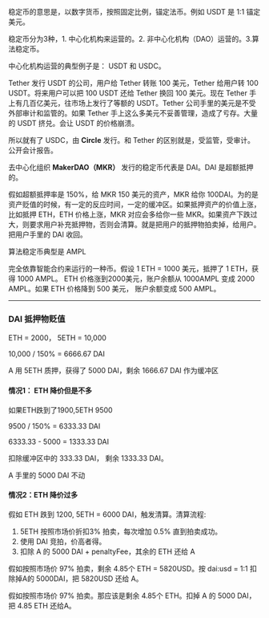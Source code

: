 稳定币的意思是，以数字货币，按照固定比例，锚定法币。例如 USDT 是 1:1 锚定美元。

稳定币分为3种，1. 中心化机构来运营的。2. 非中心化机构（DAO）运营的。3.算法稳定币。



中心化机构运营的典型例子是： USDT 和 USDC。

Tether 发行 USDT 的公司，用户给 Tether 转账 100 美元，Tether 给用户转 100 USDT。将来用户可以把 100 USDT 还给 Tether 换回 100 美元。现在 Tether 手上有几百亿美元，往市场上发行了等额的 USDT。Tether 公司手里的美元是不受外部审计和监管的。如果 Tether 手上这么多美元不妥善管理，造成了亏存。大量的 USDT 挤兑。会让 USDT 的价格崩溃。

所以就有了 USDC，由 **Circle** 发行。和 Tether 的区别就是，受监管，受审计。公开会计报告。



去中心化组织 **MakerDAO（MKR）** 发行的稳定币代表是 DAI。DAI 是超额抵押的。

假如超额抵押率是 150%，给 MKR 150 美元的资产，MKR 给你 100DAI。为的是资产贬值的时候，有一定的反应时间，一定的缓冲区。如果抵押资产的价值上涨，比如抵押 ETH，ETH 价格上涨，MKR 对应会多给你一些 MKR。如果资产下跌过大，则要求用户补充抵押物，否则会清算。就是把用户的抵押物拍卖掉，给用户。把用户手里的 DAI 收回。



算法稳定币典型是 AMPL

完全依靠智能合约来运行的一种币。假设 1 ETH = 1000 美元，抵押了 1 ETH，获得 1000 AMPL。 ETH 价格涨到2000美元，账户余额从 1000AMPL 变成 2000 AMPL。如果 ETH 价格降到 500 美元， 账户余额变成 500 AMPL。





---

### DAI 抵押物贬值

ETH = 2000， 5ETH = 10,000

10,000 / 150% = 6666.67 DAI



A 用 5ETH 质押，获得了 5000 DAI，剩余 1666.67 DAI 作为缓冲区



#### 情况1： ETH 降价但是不多

如果ETH跌到了1900,5ETH 9500

9500 / 150% = 6333.33 DAI

6333.33 - 5000 = 1333.33 DAI

扣除缓冲区中的 333.33 DAI， 剩余 1333.33 DAI。

A 手里的 5000 DAI 不动





#### 情况2：ETH 降价过多

假如 ETH 跌到 1200, 5ETH = 6000 DAI，触发清算。清算流程:

1. 5ETH  按照市场价折扣3% 拍卖，每次增加 0.5% 直到拍卖成功。
2. 使用 DAI 竞拍，价高者得。
3. 扣除 A 的 5000 DAI + penaltyFee，其余的 ETH 还给 A



假如按照市场价 97% 拍卖，剩余 4.85个 ETH = 5820USD。按 dai:usd = 1:1 扣除掉A的 5000DAI，把 5820USD 还给 A。

假如按照市场价 97% 拍卖。那应该是剩余 4.85个 ETH。扣掉 A 的 5000 DAI，把 4.85 ETH 还给A。